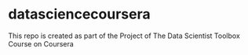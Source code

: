 # datasciencecoursera
This repo is created as part of the Project of The Data Scientist Toolbox Course on Coursera
